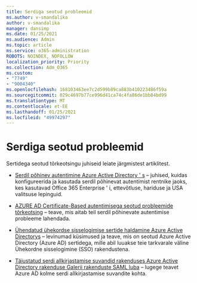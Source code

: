 ```yaml
---
title: Serdiga seotud probleemid
ms.author: v-smandalika
author: v-smandalika
manager: dansimp
ms.date: 01/25/2021
ms.audience: Admin
ms.topic: article
ms.service: o365-administration
ROBOTS: NOINDEX, NOFOLLOW
localization_priority: Priority
ms.collection: Adm_O365
ms.custom:
- "7749"
- "9004340"
ms.openlocfilehash: 168103463ee7c2d599b89ca883b410223486f59a
ms.sourcegitcommit: 029c4697b77ce996d41ca74c4fa86de1bb84bd99
ms.translationtype: MT
ms.contentlocale: et-EE
ms.lasthandoff: 01/25/2021
ms.locfileid: "49974297"
---
```

# <a name="issues-with-certificates"></a>Serdiga seotud probleemid

Sertidega seotud tõrkeotsingu juhiseid leiate järgmistest artiklitest.

- [Serdil põhinev autentimine Azure Active Directory ' s](https://docs.microsoft.com/azure/active-directory/authentication/active-directory-certificate-based-authentication-get-started)  – juhised, kuidas konfigureerida ja kasutada serdil põhinevat autentimist rentnike jaoks, kes kasutavad Office 365 Enterprise ' i, ettevõtluse, hariduse ja USA valitsuse lepinguid.

- [AZURE AD Certificate-Based autentimisega seotud probleemide tõrkeotsing](https://docs.microsoft.com/troubleshoot/azure/active-directory/certificate-based-authenticate-issue)  – teave, mis aitab teil serdil põhinevate autentimise probleeme lahendada.

- [Ühendatud ühekordse sisselogimise sertide haldamine Azure Active Directorys](https://docs.microsoft.com/azure/active-directory/manage-apps/manage-certificates-for-federated-single-sign-on)  – levinumad küsimused ja teave, mis on seotud Azure Active Directory (Azure AD) sertidega, mille abil luuakse teie tarkvarale väline Ühekordne sisselogimine (SSO) rakendustena.

- [Täiustatud serdi allkirjastamise suvandid rakenduses Azure Active Directory rakenduse Galerii rakenduste SAML luba](https://docs.microsoft.com/azure/active-directory/manage-apps/certificate-signing-options)  – lugege teavet Azure AD kolme serdi allkirjastamise suvandite kohta.
